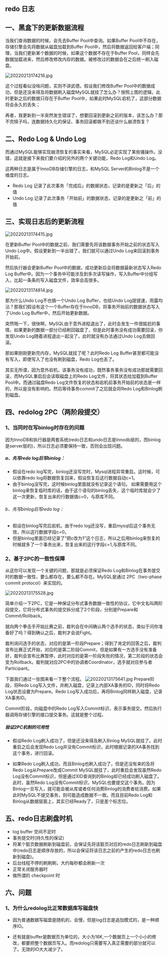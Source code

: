 ## redo 日志

## 一、黑盒下的更新数据流程
当我们查询数据的时候，会先去Buffer Pool中查询。如果Buffer Pool中不存在，存储引擎会先将数据从磁盘加载到Buffer Pool中，然后将数据返回给客户端；同理，当我们更新某个数据的时候，如果这个数据不存在于Buffer Pool，同样会先数据加载进来，然后修改修改内存的数据。被修改过的数据会在之后统一刷入磁盘。

![20220213174216.jpg](https://pic.imgdb.cn/item/6208d2fc2ab3f51d91974f3d.jpg)

这个过程看似没啥问题，实则不讲武德。假设我们修改Buffer Pool中的数据成功，但是还没来得及将数据刷入磁盘MySQL就挂了怎么办？按照上图的逻辑，此时更新之后的数据只存在于Buffer Pool中，如果此时MySQL宕机了，这部分数据将会永久的丢失；

再者，我更新到一半突然发生错误了，想要回滚到更新之前的版本，该怎么办？那不完犊子吗，连数据持久化的保证、事务回滚都做不到还谈什么崩溃恢复？

## 二、Redo Log & Undo Log
而通过MySQL能够实现崩溃恢复的事实来看，MySQL必定实现了某些骚操作。没错，这就是接下来我们要介绍的另外的两个关键功能，Redo Log和Undo Log。

这两种日志是属于InnoDB存储引擎的日志，和MySQL Server的Binlog不是一个维度的日志。

* Redo Log 记录了此次事务「完成后」的数据状态，记录的是更新之「后」的值
* Undo Log 记录了此次事务「开始前」的数据状态，记录的是更新之「前」的值

## 三、实现日志后的更新流程
![20220213174415.jpg](https://pic.imgdb.cn/item/6208d3172ab3f51d91976728.jpg)

在更新Buffer Pool中的数据之前，我们需要先将该数据事务开始之前的状态写入Undo Log中。假设更新到一半出错了，我们就可以通过Undo Log来回滚到事务开始前。

然后执行器会更新Buffer Pool中的数据，成功更新后会将数据最新状态写入Redo Log Buffer中。因为一个事务中可能涉及到多次读写操作，写入Buffer中分组写入，比起一条条的写入磁盘文件，效率会高很多。

![20220213174814.jpg](https://pic.imgdb.cn/item/6208d3e62ab3f51d91981fdf.jpg)

那为什么Undo Log不也搞一个Undo Log Buffer，也给Undo Log提提速，雨露均沾？那我们假设有这个一个Buffer存在于InnoDB，将事务开始前的数据状态写入了Undo Log Buffer中，然后开始更新数据。

突然啪一下，很快啊，MySQL由于意外进程退出了，此时会发生一件很尴尬的事情，如果更新的数据一部分已经刷回磁盘了，但是此时事务没有成功需要回滚，你发现Undo Log随着进程退出一起没了，此时就没有办法通过Undo Log去做回滚。

那如果刚刚更新完内存，MySQL就挂了呢？此时Redo Log Buffer甚至都可能没有写入，即使写入了也没有刷到磁盘，Redo Log也丢了。

其实无所谓，因为意外宕机，该事务没有成功，既然事务事务没有成功那就需要回滚，而MySQL重启后会读取磁盘上的Redo Log文件，将其状态给加载到Buffer Pool中。而通过磁盘Redo Log文件恢复的状态和宕机前事务开始前的状态是一样的，所以是没有影响的。然后等待事务commit了之后就会将Redo Log和Binlog刷到磁盘。

## 四、redolog 2PC（两阶段提交）
### 1、当同时在写binlog时存在的问题
因为InnoDB和执行器是两套系统(redo日志和undo日志是Innodb层的，而binlog是server层的)，所以日志必须要保持一致，否则会出现问题。

##### a、先写redo log后写binlog：
* 假设在redo log写完，binlog还没写完时，Mysql进程异常重启。这时候，可以依靠redo log将数据恢复回来，假设恢复后这行数据自动c=1。
* 由于binlog没写完，这时候binlog里面就没有记录这个语句。 如果需要用这个binlog来恢复临时库的话，由于这个语句的binlog丢失，这个临时库就会少了这一次更新，恢复出来的行数据值c=0，与原库不同。

###### b、先写binlog后写redo log：
* 假设在binlog写完后宕机，由于redo log还没写，重启mysql后这个事务无效，所以这行数据字段c=0。
* 但是binlog里面已经记录了“把c改为1”这个日志，所以之后用binlog来恢复的时候就多了一个事务出来，恢复出来的这行字段c=1,与原库不同。

### 2、基于2PC的一致性保障
从这你可以发现一个关键的问题，那就是必须保证Redo Log和Binlog在事务提交时的数据一致性，要么都存在，要么都不存在。MySQL是通过 2PC（two-phase commit protocol）来实现的。

![20220213175528.jpg](https://pic.imgdb.cn/item/6208d5972ab3f51d919a5b96.jpg)

简单介绍一下2PC，它是一种保证分布式事务数据一致性的协议，它中文名叫两阶段提交，它将分布式事务的提交拆分成了2个阶段，分别是Prepare和Commit/Rollback。

就向两个拳击手开始比赛之前，裁判会在中间确认两个选手的状态，类似于问你准备好了吗？得到确认之后，裁判才会说Fight。

裁判询问选手的状态，对应的是第一阶段Prepare；得到了肯定的回答之后，裁判宣布比赛正式开始，对应的是第二阶段Commit，但是如果有一方选手没有准备好，裁判会宣布比赛暂停，此时对应的是第一阶段失败的情况，第二阶段的状态会变为Rollback。裁判就对应2PC中的协调者Coordinator，选手就对应参与者Participant。

下面我们通过一张图来看一下整个流程。
![20220213175641.jpg](https://pic.imgdb.cn/item/6208d5e12ab3f51d919ab04c.jpg)
Prepare阶段，将Redo Log写入文件，并刷入磁盘，记录上内部XA事务的ID，同时将Redo Log状态设置为Prepare。Redo Log写入成功后，再将Binlog同样刷入磁盘，记录XA事务ID。

Commit阶段，向磁盘中的Redo Log写入Commit标识，表示事务提交。然后执行器调用存储引擎的接口提交事务。这就是整个过程。

##### 验证2PC机制的可用性
* 假设Redo Log刷入成功了，但是还没来得及刷入Binlog MySQL就挂了。此时重启之后会发现Redo Log并没有Commit标识，此时根据记录的XA事务找到这个事务，进行回滚。

* 如果Redo Log刷入成功，而且Binlog也刷入成功了，但是还没有来的及将Redo Log从Prepare改成Commit MySQL就挂了，此时重启会发现虽然Redo Log没有Commit标识，但是通过XID查询到的Binlog却已经成功刷入磁盘了。此时，虽然Redo Log没有Commit标识，MySQL也要提交这个事务。因为Binlog一旦写入，就可能会被从库或者任何消费Binlog的消费者给消费。如果此时MySQL不提交事务，则可能造成数据不一致。而且目前Redo Log和Binlog从数据层面上，其实已经Ready了，只是差个标志位。

## 五、redo日志刷盘时机
* log buffer 空间不足时
* 事务提交时(持久性的保证)
* 将某个脏页数据刷新到磁盘前，会保证先将该脏页对应的redo日志刷新到磁盘中(redo日志是顺序存放的，所以会保证将该日志之前的产生的redo日志也刷新到磁盘)。
* 后台线程不停的刷刷刷，大约每秒都会刷新一次
* 正常关闭服务器时
* 做所谓的 checkpoint 时

## 六、问题
### 1、为什么redolog比正常数据库写磁盘快
* 因为普通数据写磁盘是随机的，会慢，但是log日志是追加模式的，是一种顺序IO。

* 还有就是buffer是数据页为单位的，大小为16K,一个数据页上一个小小的修改，都要把整个数据页写入。而redolog只需要写入真正需要的部分就可以了。无效的IO大大减少了。